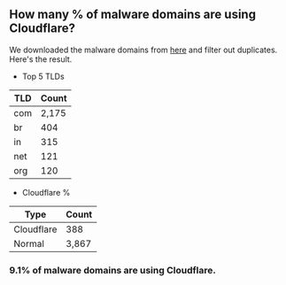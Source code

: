 ## How many % of malware domains are using Cloudflare?


We downloaded the malware domains from [here](https://urlhaus.abuse.ch) and filter out duplicates.
Here's the result.


[//]: # (start replacement)


- Top 5 TLDs

| TLD | Count |
| --- | --- |
| com | 2,175 |
| br | 404 |
| in | 315 |
| net | 121 |
| org | 120 |


- Cloudflare %

| Type | Count |
| --- | --- |
| Cloudflare | 388 |
| Normal | 3,867 |


### 9.1% of malware domains are using Cloudflare.